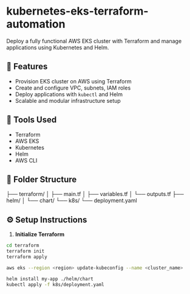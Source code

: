 # kubernetes-eks-terraform-automation

Deploy a fully functional AWS EKS cluster with Terraform and manage applications using Kubernetes and Helm.

## 🚀 Features

- Provision EKS cluster on AWS using Terraform
- Create and configure VPC, subnets, IAM roles
- Deploy applications with `kubectl` and Helm
- Scalable and modular infrastructure setup

## 🧰 Tools Used

- Terraform
- AWS EKS
- Kubernetes
- Helm
- AWS CLI

## 📁 Folder Structure

├── terraform/ │ ├── main.tf │ ├── variables.tf │ └── outputs.tf ├── helm/ │ └── chart/ └── k8s/ └── deployment.yaml


## ⚙️ Setup Instructions

1. **Initialize Terraform**

```bash
cd terraform
terraform init
terraform apply

aws eks --region <region> update-kubeconfig --name <cluster_name>

helm install my-app ./helm/chart
kubectl apply -f k8s/deployment.yaml


